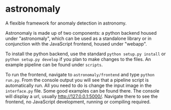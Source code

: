 # astronomaly
A flexible framework for anomaly detection in astronomy.

Astronomaly is made up of two components: a python backend housed under "astronomaly", which can be used as a standalone library
or in conjunction with the JavaScript frontend, housed under "webapp".

To install the python backend, use the standard `python setup.py install` or `python setup.py develop` if you plan to make
changes to the files. An example pipeline can be found under `scripts`. 

To run the frontend, navigate to `astronomaly/frontend` and type `python run.py`. From the console output you will see that 
a pipeline script is automatically run. All you need to do is change the input image in the `interface.py` file. Some good
examples can be found there. The console will display a url, usually http://127.0.0.1:5000/. Navigate there to see the frontend,
no JavaScript development, running or compiling required.
